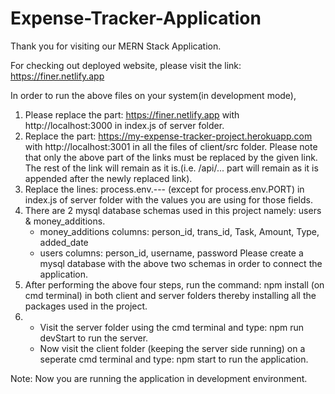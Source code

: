 # Expense-Tracker-Application
Thank you for visiting our MERN Stack Application.

For checking out deployed website, please visit the link: https://finer.netlify.app

In order to run the above files on your system(in development mode), 
1. Please replace the part: https://finer.netlify.app with http://localhost:3000 in index.js of server folder.
2. Replace the part: https://my-expense-tracker-project.herokuapp.com with http://localhost:3001 in all the files of client/src folder.
   Please note that only the above part of the links must be replaced by the given link. The rest of the link will remain as it is.(i.e. /api/...  part will remain as it is appended after the newly replaced link).
3. Replace the lines: process.env.--- (except for process.env.PORT) in index.js of server folder with the values you are using for those fields.
4. There are 2 mysql database schemas used in this project namely: users & money_additions.
   - money_additions columns: person_id, trans_id, Task, Amount, Type, added_date
   - users columns: person_id, username, password
Please create a mysql database with the above two schemas in order to connect the application.
5. After performing the above four steps, run the command: npm install (on cmd terminal) in both client and server folders thereby installing all the packages used in the project.
6. - Visit the server folder using the cmd terminal and type: npm run devStart to run the server.
   - Now visit the client folder (keeping the server side running) on a seperate cmd terminal and type: npm start to run the application.

Note: Now you are running the application in development environment.

